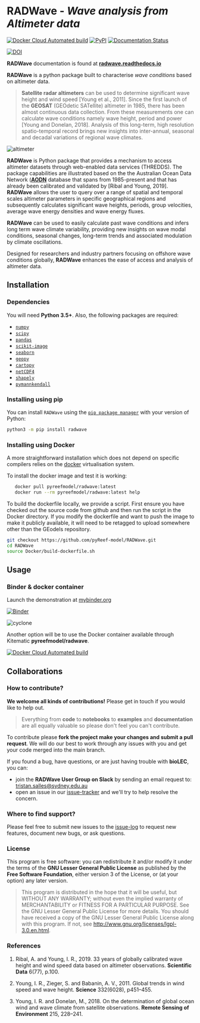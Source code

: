 # RADWave - _Wave analysis from Altimeter data_


[![Docker Cloud Automated build](https://img.shields.io/docker/automated/pyreefmodel/radwave)](https://hub.docker.com/r/pyreefmodel/radwave)
[![PyPI](https://img.shields.io/pypi/v/RADWave)](https://pypi.org/project/RADWave/) [![Documentation Status](https://readthedocs.org/projects/radwave/badge/?version=latest)](https://radwave.readthedocs.io/en/latest/?badge=latest)

[![DOI](https://zenodo.org/badge/235496363.svg)](https://zenodo.org/badge/latestdoi/235496363)

**RADWave** documentation is found at [**radwave.readthedocs.io**](https://radwave.readthedocs.io/)

**RADWave** is a python package built to characterise *wave conditions* based on altimeter data.

> **Satellite radar altimeters** can be used to determine significant wave height and wind speed [Young et al., 2011]. Since the first launch of the **GEOSAT** (GEOdetic SATellite) altimeter in 1985, there has been almost continuous data collection. From these measurements one can calculate wave conditions namely wave height, period and power [Young and Donelan, 2018]. Analysis of this long-term, high resolution spatio-temporal record brings new insights into inter-annual, seasonal and decadal variations of regional wave climates.

![altimeter](https://github.com/pyReef-model/RADWave/blob/master/src/RADWave/Notebooks/images/img2.jpg?raw=true)

**RADWave** is Python package that provides a mechanism to access altimeter datasets through web-enabled data services (THREDDS). The package capabilities are illustrated based on the the Australian Ocean Data Network ([**AODN**](https://portal.aodn.org.au) database that spans from 1985-present and that has already been calibrated and validated by [Ribal and Young, 2019]. **RADWave** allows the user to query over a range of spatial and temporal scales altimeter parameters in specific geographical regions and subsequently calculates significant wave heights, periods, group velocities, average wave energy densities and wave energy fluxes.  

**RADWave** can be used to easily calculate past wave conditions and infers long term wave climate variability, providing new insights on wave modal conditions, seasonal changes, long-term trends and associated modulation by climate oscillations.

Designed for researchers and industry partners focusing on offshore wave conditions globally, **RADWave** enhances the ease of access and analysis of altimeter data.

## Installation

### Dependencies

You will need **Python 3.5+**.
Also, the following packages are required:

 - [`numpy`](http://numpy.org)
 - [`scipy`](https://scipy.org)
 - [`pandas`](https://pandas.pydata.org/)
 - [`scikit-image`](https://scikit-image.org/)
 - [`seaborn`](https://seaborn.pydata.org)
 - [`geopy`](https://pypi.org/project/geopy/)
 - [`cartopy`](https://scitools.org.uk/cartopy/docs/latest/)
 - [`netCDF4`](https://pypi.org/project/netCDF4/)
 - [`shapely`](https://pypi.org/project/Shapely/)
 - [`pymannkendall`](https://pypi.org/project/pymannkendall/)

### Installing using pip

You can install `RADWave` using the
[`pip package manager`](https://pypi.org/project/pip/) with your version of Python:

```bash
python3 -m pip install radwave
```

### Installing using Docker

A more straightforward installation which does not depend on specific compilers relies on the [docker](http://www.docker.com) virtualisation system.

To install the docker image and test it is working:

```bash
   docker pull pyreefmodel/radwave:latest
   docker run --rm pyreefmodel/radwave:latest help
```

To build the dockerfile locally, we provide a script. First ensure you have checked out the source code from github and then run the script in the Docker directory. If you modify the dockerfile and want to push the image to make it publicly available, it will need to be retagged to upload somewhere other than the GEodels repository.

```bash
git checkout https://github.com/pyReef-model/RADWave.git
cd RADWave
source Docker/build-dockerfile.sh
```

## Usage

### Binder & docker container

Launch the demonstration at [mybinder.org](https://mybinder.org/v2/gh/pyReef-model/RADWave/binder?filepath=Notebooks%2F0-StartHere.ipynb)

[![Binder](https://mybinder.org/badge_logo.svg)](https://mybinder.org/v2/gh/pyReef-model/RADWave/binder?filepath=Notebooks%2F0-StartHere.ipynb)


![cyclone](https://github.com/pyReef-model/RADWave/blob/master/src/RADWave/Notebooks/images/img1.jpg?raw=true)


Another option will be to use the Docker container available through Kitematic **pyreefmodel/radwave**.

[![Docker Cloud Automated build](https://img.shields.io/docker/automated/pyreefmodel/radwave)](https://hub.docker.com/r/pyreefmodel/radwave)

## Collaborations

### How to contribute?

**We welcome all kinds of contributions!** Please get in touch if you would like to help out.

 > Everything from **code** to **notebooks** to **examples** and **documentation** are all equally valuable so please don't feel you can't contribute.

To contribute please **fork the project make your changes and submit a pull request**. We will do our best to work through any issues with you and get your code merged into the main branch.

If you found a bug, have questions, or are just having trouble with **bioLEC**, you can:

+ join the **RADWave User Group on Slack** by sending an email request to: tristan.salles@sydney.edu.au
+ open an issue in our [issue-tracker](https://github.com/pyReef-model/RADWave/issues/new) and we'll try to help resolve the concern.

### Where to find support?

Please feel free to submit new issues to the [issue-log](https://github.com/pyReef-model/RADWave/issues/new) to request new features, document new bugs, or ask questions.


### License

This program is free software: you can redistribute it and/or modify it under the terms of the **GNU Lesser General Public License** as published by the **Free Software Foundation**, either version 3 of the License, or (at your option) any later version.

  > This program is distributed in the hope that it will be useful, but WITHOUT ANY WARRANTY; without even the implied warranty of MERCHANTABILITY or FITNESS FOR A PARTICULAR PURPOSE.  See the GNU Lesser General Public License for more details.
  You should have received a copy of the GNU Lesser General Public License along with this program.  If not, see http://www.gnu.org/licenses/lgpl-3.0.en.html.


### References

  1. Ribal, A. and Young, I. R., 2019. 33 years of globally calibrated wave height and wind speed data based on altimeter observations. **Scientific Data** 6(77), p.100.

  1. Young, I. R., Zieger, S. and Babanin, A. V., 2011. Global trends in wind speed and wave height. **Science** 332(6028), p451–455.

  1. Young, I. R. and Donelan, M., 2018. On the determination of global ocean wind and wave climate from satellite observations. **Remote Sensing of Environment** 215, 228–241.
